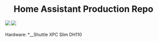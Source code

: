 <h1 align="center">
  Home Assistant Production Repo
</h1>
<h4>
<a href="https://travis-ci.org/flamingotter/HASS"><img src="https://travis-ci.org/flamingotter/HASS.svg?branch=master"/></a>  <a href="https://github.com/flamingotter/HASS/commits/master"><img src="https://img.shields.io/github/last-commit/flamingotter/HASS.svg?style=plasticr"/></a>
</h4>
Hardware:
*__Shuttle XPC Slim DH110
